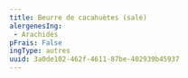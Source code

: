 ```yaml
---
title: Beurre de cacahuètes (salé)
alergenesIng:
 - Arachides
pFrais: False
ingType: autres
uuid: 3a0de102-462f-4611-87be-402939b45937
---
```

